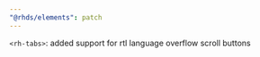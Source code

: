 ```yaml
---
"@rhds/elements": patch
---
```


`<rh-tabs>`: added support for rtl language overflow scroll buttons
